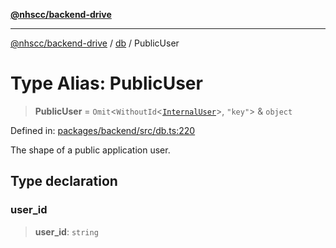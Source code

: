 [**@nhscc/backend-drive**](../../README.md)

***

[@nhscc/backend-drive](../../README.md) / [db](../README.md) / PublicUser

# Type Alias: PublicUser

> **PublicUser** = `Omit`\<`WithoutId`\<[`InternalUser`](InternalUser.md)\>, `"key"`\> & `object`

Defined in: [packages/backend/src/db.ts:220](https://github.com/nhscc/drive.api.hscc.bdpa.org/blob/cc6ab5a21520f62a19ce4eb5924de51caa830ea7/packages/backend/src/db.ts#L220)

The shape of a public application user.

## Type declaration

### user\_id

> **user\_id**: `string`
